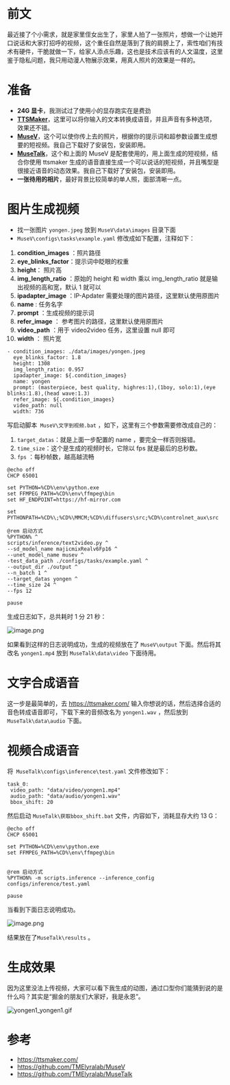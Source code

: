 # 前文
最近接了个小需求，就是家里侄女出生了，家里人拍了一张照片，想做一个让她开口说话和大家打招呼的视频，这个重任自然是落到了我的肩膀上了，索性咱们有技术有硬件，干脆就做一下，给家人添点乐趣，这也是技术应该有的人文温度，这里鉴于隐私问题，我只用动漫人物展示效果，用真人照片的效果是一样的。


# 准备
- **24G 显卡**，我测试过了使用小的显存跑实在是费劲
- **[TTSMaker](https://ttsmaker.com/)**，这里可以将你输入的文本转换成语音，并且声音有多种选项， 效果还不错。
- **[MuseV](https://github.com/TMElyralab/MuseV)**，这个可以使你传上去的照片，根据你的提示词和超参数设置生成想要的短视频。我自己下载好了安装包，安装即用。
- **[MuseTalk](https://github.com/TMElyralab/MuseTalk)**，这个和上面的 MuseV 是配套使用的，用上面生成的短视频，结合你使用 ttsmaker 生成的语音直接生成一个可以说话的短视频，并且嘴型是很接近语音的动态效果。我自己下载好了安装包，安装即用。
- **一张待用的相片**，最好背景比较简单的单人照，面部清晰一点。

# 图片生成视频

- 找一张图片 `yongen.jpeg` 放到 `MuseV\data\images` 目录下面
- `MuseV\configs\tasks\example.yaml` 修改成如下配置，注释如下：

1. **condition_images** ：照片路径
2. **eye_blinks_factor**：提示词中眨眼的权重
3. **height**： 照片高
4. **img_length_ratio** ：原始的 height 和 width 乘以 img_length_ratio 就是输出视频的高和宽，默认 1 就可以
5. **ipadapter_image** ：IP-Apdater 需要处理的图片路径，这里默认使用原图片
6. **name** : 任务名字
7. **prompt** ：生成视频的提示词
8. **refer_image** ： 参考图片的路径，这里默认使用原图片
9. **video_path** ：用于 video2video 任务，这里设置 null 即可
10. **width** ： 照片宽

```
- condition_images: ./data/images/yongen.jpeg
  eye_blinks_factor: 1.8
  height: 1308
  img_length_ratio: 0.957
  ipadapter_image: ${.condition_images}
  name: yongen
  prompt: (masterpiece, best quality, highres:1),(1boy, solo:1),(eye blinks:1.8),(head wave:1.3)
  refer_image: ${.condition_images}
  video_path: null
  width: 736
```
写启动脚本` MuseV\文字到视频.bat` ，如下，这里有三个参数需要修改成自己的：

1. `target_datas`：就是上面一步配置的 name ，要完全一样否则报错。
2. `time_size`：这个是生成的视频时长，它除以 fps 就是最后的总秒数。
3. `fps` ：每秒帧数，越高越流畅
```
@echo off
CHCP 65001

set PYTHON=%CD%\env\python.exe
set FFMPEG_PATH=%CD%\env\ffmpeg\bin
set HF_ENDPOINT=https://hf-mirror.com

set PYTHONPATH=%CD%\;%CD%\MMCM;%CD%\diffusers\src;%CD%\controlnet_aux\src

@rem 启动方式
%PYTHON% ^
scripts/inference/text2video.py ^
--sd_model_name majicmixRealv6Fp16 ^
--unet_model_name musev ^
-test_data_path ./configs/tasks/example.yaml ^
--output_dir ./output ^
--n_batch 1 ^
--target_datas yongen ^
--time_size 24 ^
--fps 12

pause
```

生成日志如下，总共耗时 1 分 21 秒：

![image.png](https://p0-xtjj-private.juejin.cn/tos-cn-i-73owjymdk6/7a775e0257894396ab3a4430d56c7cb1~tplv-73owjymdk6-watermark.image?policy=eyJ2bSI6MywidWlkIjoiNTM2MjE3NDA1ODk1MTQ5In0%3D&rk3s=f64ab15b&x-orig-authkey=f32326d3454f2ac7e96d3d06cdbb035152127018&x-orig-expires=1722389919&x-orig-sign=i%2FP%2BUg%2BRN9BmsN3uVsDLdLxvKqc%3D)

如果看到这样的日志说明成功，生成的视频放在了 `MuseV\output` 下面。然后将其改名 `yongen1.mp4` 放到 `MuseTalk\data\video` 下面待用。

# 文字合成语音

这一步是最简单的，去 https://ttsmaker.com/ 输入你想说的话，然后选择合适的音色转成语音即可，下载下来的音频改名为 `yongen1.wav` ，然后放到 `MuseTalk\data\audio` 下面。

# 视频合成语音

将` MuseTalk\configs\inference\test.yaml` 文件修改如下：
```
task_0:
 video_path: "data/video/yongen1.mp4"
 audio_path: "data/audio/yongen1.wav"
 bbox_shift: 20
```

然后启动 `MuseTalk\获取bbox_shift.bat` 文件，内容如下，消耗显存大约 13 G：
```
@echo off
CHCP 65001

set PYTHON=%CD%\env\python.exe
set FFMPEG_PATH=%CD%\env\ffmpeg\bin


@rem 启动方式
%PYTHON% -m scripts.inference --inference_config configs/inference/test.yaml

pause
```
当看到下面日志说明成功。


![image.png](https://p0-xtjj-private.juejin.cn/tos-cn-i-73owjymdk6/3e8ce887710c498f8e146761dcda5473~tplv-73owjymdk6-watermark.image?policy=eyJ2bSI6MywidWlkIjoiNTM2MjE3NDA1ODk1MTQ5In0%3D&rk3s=f64ab15b&x-orig-authkey=f32326d3454f2ac7e96d3d06cdbb035152127018&x-orig-expires=1722389919&x-orig-sign=uqBjQFTAm2eKukG8%2BcvApmvKTW4%3D)

结果放在了`MuseTalk\results` 。

# 生成效果
因为这里没法上传视频，大家可以看下我生成的动图，通过口型你们能猜到说的是什么吗？其实是“掘金的朋友们大家好，我是永恩”。

![yongen1_yongen1.gif](https://p0-xtjj-private.juejin.cn/tos-cn-i-73owjymdk6/29f0e6f843b84af5bd7dec76ee3e4561~tplv-73owjymdk6-watermark.image?policy=eyJ2bSI6MywidWlkIjoiNTM2MjE3NDA1ODk1MTQ5In0%3D&rk3s=f64ab15b&x-orig-authkey=f32326d3454f2ac7e96d3d06cdbb035152127018&x-orig-expires=1722389919&x-orig-sign=5HSsvHtbY5CCd6Mnu59BieiWz0s%3D)

# 参考

- https://ttsmaker.com/
- https://github.com/TMElyralab/MuseV
- https://github.com/TMElyralab/MuseTalk